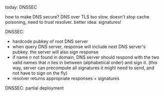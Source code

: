 today: DNSSEC

how to make DNS secure? DNS over TLS too slow, doesn't stop cache poisoning, need to trust resolver. better idea: signatures!

DNSSEC:

- hardcode pubkey of root DNS server
- when query DNS server, response will include next DNS server's pubkey. the server will also sign response
- if name $n$ not found in domain, DNS server should respond with the two valid names that $n$ lies in between (alphabetical order) and sign it. (this way, server can precompute all signatures it might need to send, and not have to sign on the fly)
- resolver returns appropriate responses + signatures

DNSSEC: partial deployment